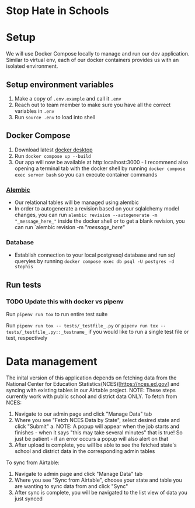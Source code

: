 # Stop Hate in Schools

# Setup
We will use Docker Compose locally to manage and run our dev application. Similar to virtual env, each of our docker containers provides us with an isolated environment.

## Setup environment variables
1. Make a copy of `.env.example` and call it `.env`
2. Reach out to team member to make sure you have all the correct variables in `.env`
3. Run `source .env` to load into shell

## Docker Compose
1. Download latest [docker desktop](https://www.docker.com/products/docker-desktop/)
2. Run `docker compose up --build`
3. Our app will now be available at http:localhost:3000 - I recommend also opening a terminal tab with the docker shell by running `docker compose exec server bash` so you can execute container commands

### [Alembic](https://alembic.sqlalchemy.org/en/latest/front.html)
- Our relational tables will be managed using alembic
- In order to autogenerate a revision based on your sqlalchemy model changes, you can run `alembic revision --autogenerate -m "_message_here_"` inside the docker shell or to get a blank revision, you can run `alembic revision -m "_message_here_"

### Database
- Establish connection to your local postgresql database and run sql queryies by running `docker compose exec db psql -U postgres -d stophis`

## Run tests
### TODO Update this with docker vs pipenv
Run `pipenv run tox` to run entire test suite

Run `pipenv run tox -- tests/_testfile_.py` or `pipenv run tox --tests/_testfile_.py::_testname_` if you would like to run a single test file or test, respectively

# Data management
The inital version of this application depends on fetching data from the National Center for Education Statistics(NCES)[https://nces.ed.gov] and syncing with existing tables in our Airtable project. NOTE: These steps currently work with public school and district data ONLY.
To fetch from NCES:
1. Navigate to our admin page and click "Manage Data" tab
2. Where you see "Fetch NCES Data by State", select desired state and click "Submit"
	a. NOTE: A popup will appear when the job starts and finishes - when it says "this may take several minutes" that is true! So just be patient - if an error occurs a popup will also alert on that
3. After upload is complete, you will be able to see the fetched state's school and district data in the corresponding admin tables

To sync from Airtable:
1. Navigate to admin page and click "Manage Data" tab
2. Where you see "Sync from Airtable", choose your state and table you are wanting to sync data from and click "Sync"
3. After sync is complete, you will be navigated to the list view of data you just synced


